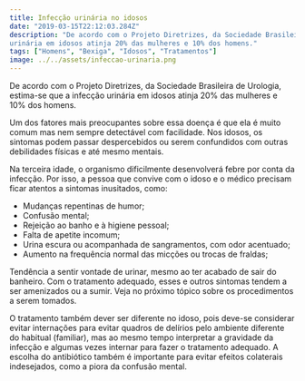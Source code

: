 ```yaml
---
title: Infecção urinária no idosos
date: "2019-03-15T22:12:03.284Z"
description: "De acordo com o Projeto Diretrizes, da Sociedade Brasileira de Urologia, estima-se que a infecção
urinária em idosos atinja 20% das mulheres e 10% dos homens."
tags: ["Homens", "Bexiga", "Idosos", "Tratamentos"]
image: ../../assets/infeccao-urinaria.png
---
```


De acordo com o Projeto Diretrizes, da Sociedade Brasileira de Urologia, estima-se que a infecção
urinária em idosos atinja 20% das mulheres e 10% dos homens.

Um dos fatores mais preocupantes sobre essa doença é que ela é muito comum mas nem sempre
detectável com facilidade. Nos idosos, os sintomas podem passar despercebidos ou serem
confundidos com outras debilidades físicas e até mesmo mentais.

Na terceira idade, o organismo dificilmente desenvolverá febre por conta da infecção. Por isso, a
pessoa que convive com o idoso e o médico precisam ficar atentos a sintomas inusitados, como:

- Mudanças repentinas de humor;
- Confusão mental;
- Rejeição ao banho e à higiene pessoal;
- Falta de apetite incomum;
- Urina escura ou acompanhada de sangramentos, com odor acentuado;
- Aumento na frequência normal das micções ou trocas de fraldas;

Tendência a sentir vontade de urinar, mesmo ao ter acabado de sair do banheiro. Com o
tratamento adequado, esses e outros sintomas tendem a ser amenizados ou a sumir. Veja no
próximo tópico sobre os procedimentos a serem tomados.

O tratamento também dever ser diferente no idoso, pois deve-se considerar evitar internações
para evitar quadros de delírios pelo ambiente diferente do habitual (familiar), mas ao mesmo
tempo interpretar a gravidade da infecção e algumas vezes internar para fazer o tratamento
adequado. A escolha do antibiótico também é importante para evitar efeitos colaterais
indesejados, como a piora da confusão mental.
